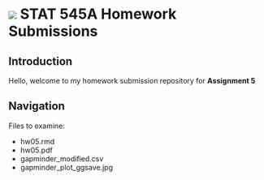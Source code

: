 # ![](https://i.imgur.com/nQz5jVF.png) STAT 545A Homework Submissions

## Introduction

  Hello, welcome to my homework submission repository for __Assignment 5__

## Navigation

Files to examine:
* hw05.rmd
* hw05.pdf
* gapminder_modified.csv
* gapminder_plot_ggsave.jpg
